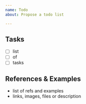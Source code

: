 ```yaml
---
name: Todo
about: Propose a todo list

---
```


<!-- Title: 
  TODO: [Topic]
-->
## Tasks

<!--replace with your tasks-->
- [ ] list
- [ ] of 
- [ ] tasks

## References & Examples
- list of refs and examples
- links, images, files or description